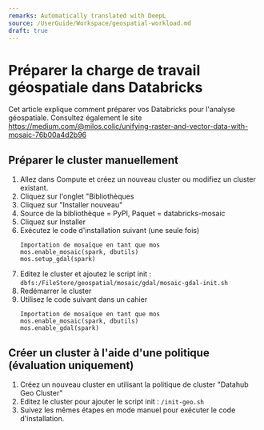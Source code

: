 ```yaml
---
remarks: Automatically translated with DeepL
source: /UserGuide/Workspace/geospatial-workload.md
draft: true
---
```


# Préparer la charge de travail géospatiale dans Databricks

Cet article explique comment préparer vos Databricks pour l'analyse géospatiale. Consultez également le site https://medium.com/@milos.colic/unifying-raster-and-vector-data-with-mosaic-76b00a4d2b96

## Préparer le cluster manuellement

1. Allez dans Compute et créez un nouveau cluster ou modifiez un cluster existant.
1. Cliquez sur l'onglet "Bibliothèques
1. Cliquez sur "Installer nouveau"
1. Source de la bibliothèque = PyPI, Paquet = databricks-mosaic
1. Cliquez sur Installer
1. Exécutez le code d'installation suivant (une seule fois)
    ```
    Importation de mosaïque en tant que mos
    mos.enable_mosaic(spark, dbutils)
    mos.setup_gdal(spark)
    ```
1. Editez le cluster et ajoutez le script init : `dbfs:/FileStore/geospatial/mosaic/gdal/mosaic-gdal-init.sh`
1. Redémarrer le cluster
1. Utilisez le code suivant dans un cahier
    ```
    Importation de mosaïque en tant que mos
    mos.enable_mosaic(spark, dbutils)
    mos.enable_gdal(spark)
    ```

## Créer un cluster à l'aide d'une politique (évaluation uniquement)
1. Créez un nouveau cluster en utilisant la politique de cluster "Datahub Geo Cluster"
1. Editez le cluster pour ajouter le script init : `/init-geo.sh`
1. Suivez les mêmes étapes en mode manuel pour exécuter le code d'installation.
